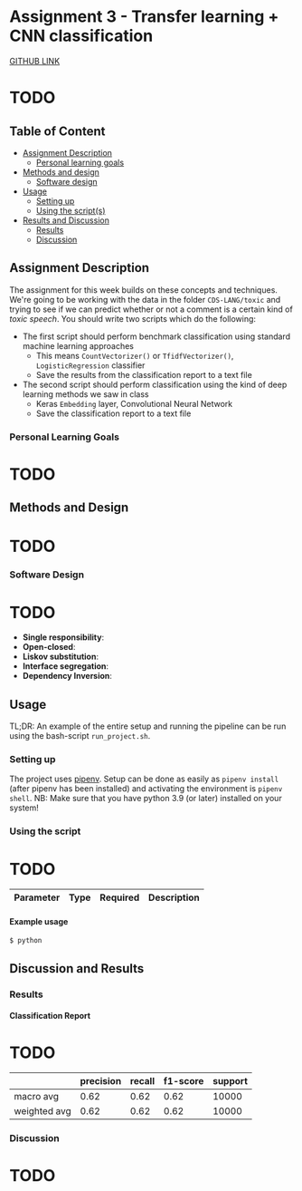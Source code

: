 # Assignment 3 - Transfer learning + CNN classification
[GITHUB LINK](https://github.com/Rysias/cds-assignments/tree/main/language-assignments/language-a4)

# TODO 

## Table of Content
- [Assignment Description](#assignment-description)
    * [Personal learning goals](#personal-learning-goals)
- [Methods and design](#methods-and-design)
    * [Software design](#software-design)
- [Usage](#usage)
    * [Setting up](#setting-up)
    * [Using the script(s)](#using-the-scripts)
- [Results and Discussion](#results-and-discussion)
    * [Results](#results)
    * [Discussion](#discussion)

## Assignment Description
The assignment for this week builds on these concepts and techniques. We're going to be working with the data in the folder ```CDS-LANG/toxic``` and trying to see if we can predict whether or not a comment is a certain kind of *toxic speech*. You should write two scripts which do the following:

- The first script should perform benchmark classification using standard machine learning approaches
  - This means ```CountVectorizer()``` or ```TfidfVectorizer()```, ```LogisticRegression``` classifier
  - Save the results from the classification report to a text file
- The second script should perform classification using the kind of deep learning methods we saw in class
  - Keras ```Embedding``` layer, Convolutional Neural Network
  - Save the classification report to a text file 

### Personal Learning Goals
# TODO 

## Methods and Design
# TODO 

### Software Design
# TODO 
- **Single responsibility**: 
- **Open-closed**: 
- **Liskov substitution**: 
- **Interface segregation**: 
- **Dependency Inversion**: 

## Usage 
TL;DR: An example of the entire setup and running the pipeline can be run using the bash-script `run_project.sh`. 

### Setting up
The project uses [pipenv](https://pipenv-fork.readthedocs.io/en/latest/basics.html). Setup can be done as easily as `pipenv install` (after pipenv has been installed) and activating the environment is `pipenv shell`. NB: Make sure that you have python 3.9 (or later) installed on your system!

### Using the script
# TODO 

Parameter | Type | Required | Description
---- | ---- | ---- | ----


#### Example usage
```console
$ python 
```
## Discussion and Results
### Results


#### Classification Report
# TODO
| | precision | recall | f1-score | support |
|---|---|---|---|---|
|macro avg | 0.62 | 0.62 | 0.62 | 10000|
|weighted avg | 0.62 | 0.62 | 0.62 | 10000|

### Discussion
# TODO
